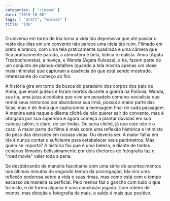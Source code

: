 ```yaml
---
categories: [ "cinema" ]
date: "2015-10-08"
tags: [ "draft", "movies" ]
title: "Ida"
---
```

O universo em torno de Ida torna a vida tão depressiva que até passar
o resto dos dias em um convento não parece uma ideia tão ruim. Filmado
em preto e branco, com uma tela praticamente quadrada e uma câmera que
fica praticamente parada, a atmosfera é bela, lúdica e realista. Anna
(Agata Trzebuchowska), a noviça, e Wanda (Agata Kulesza), a tia, fazem
parte de um conjunto de planos-detalhes (quando a tela mostra apenas
um close mais intimista) que capturam a essência do que está sendo
mostrado. Interessante do começo ao fim.

A história gira em torno da busca do paradeiro dos corpos dos pais de
Anna, que eram judeus e foram mortos durante a guerra na Polônia. Wanda,
sua tia, uma juíza alcoólatra que vive um pesadelo comuno-socialista
que remói seus remorsos por abandonar sua irmã, possui a maior parte das
falas, mas é de Anna que capturamos a mensagem final de cada passagem. A
menina está naquele dilema clichê de não querer sair do convento,
mas é obrigada por sua superiora e agora começa a plantar dúvidas em
sua cabeça (além, é claro, de ser linda). Ou seria clichê, já que
este não é o caso. A maior parte do filme é mais sobre uma reflexão
histórica e intimista do peso das decisões em nossas vidas. Ou deveria
ser. A maior falha em Ida é nunca contar o suficiente para estabelecer
seus parâmetros. Mas quem se importa? A história flui que é uma beleza,
e diante de tantos cenários filmados belissimamente por dois diretores
de fotografia faz o "road movie" valer toda a pena.

Se desdobrando de maneira fascinante com uma série de acontecimentos
nos últimos minutos do segundo tempo da prorrogação, Ida vira uma
reflexão poderosa sobre a vida e suas rimas, mas como está com o tempo
escasso de maneira superficial. Pelo menos faz o gancho com tudo o que
foi visto, e de forma alguma é uma conclusão jogada. Com roteiro de
menos, mas direção e fotografia de mais, o saldo é mais que positivo.
